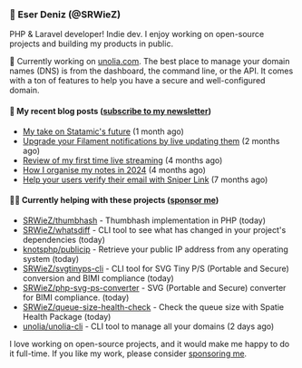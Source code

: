 
### 👋 Eser Deniz (@SRWieZ)

PHP & Laravel developer! Indie dev. I enjoy working on open-source projects and building my products in public.

🚀 Currently working on [unolia.com](https://unolia.com). The best place to manage your domain names (DNS) is from the dashboard, the command line, or the API. It comes with a ton of features to help you have a secure and well-configured domain.

#### 📝 My recent blog posts ([subscribe to my newsletter](https://srwiez.com))

- [My take on Statamic&#39;s future](https://srwiez.com/posts/my-take-on-statamic-future) (1 month ago)
- [Upgrade your Filament notifications by live updating them](https://srwiez.com/posts/upgrade-your-filament-notifications-by-live-updating-them) (2 months ago)
- [Review of my first time live streaming](https://srwiez.com/posts/review-of-my-first-time-live-streaming) (4 months ago)
- [How I organise my notes in 2024](https://srwiez.com/posts/how-i-organise-my-notes-in-2024) (4 months ago)
- [Help your users verify their email with Sniper Link](https://srwiez.com/posts/help-your-users-verify-their-email-with-sniper-link) (7 months ago)

#### 👨‍🔧 Currently helping with these projects ([sponsor me](https://github.com/sponsors/SRWieZ))

- [SRWieZ/thumbhash](https://github.com/SRWieZ/thumbhash) - Thumbhash implementation in PHP (today)
- [SRWieZ/whatsdiff](https://github.com/SRWieZ/whatsdiff) - CLI tool to see what has changed in your project&#39;s dependencies (today)
- [knotsphp/publicip](https://github.com/knotsphp/publicip) - Retrieve your public IP address from any operating system (today)
- [SRWieZ/svgtinyps-cli](https://github.com/SRWieZ/svgtinyps-cli) - CLI tool for SVG Tiny P/S (Portable and Secure) conversion and BIMI compliance (today)
- [SRWieZ/php-svg-ps-converter](https://github.com/SRWieZ/php-svg-ps-converter) - SVG (Portable and Secure) converter for BIMI compliance. (today)
- [SRWieZ/queue-size-health-check](https://github.com/SRWieZ/queue-size-health-check) - Check the queue size with Spatie Health Package (today)
- [unolia/unolia-cli](https://github.com/unolia/unolia-cli) - CLI tool to manage all your domains (2 days ago)

I love working on open-source projects, and it would make me happy to do it full-time. If you like my work, please consider [sponsoring me](https://github.com/sponsors/SRWieZ).